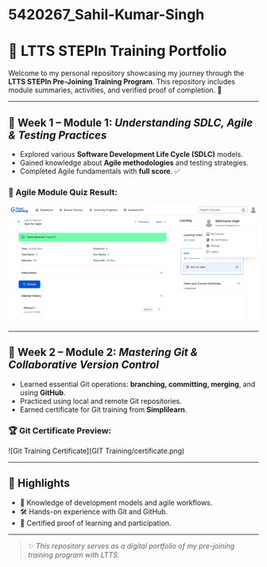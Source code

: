 # 5420267_Sahil-Kumar-Singh
# 💼 LTTS STEPIn Training Portfolio

Welcome to my personal repository showcasing my journey through the **LTTS STEPIn Pre-Joining Training Program**. This repository includes module summaries, activities, and verified proof of completion. 🚀

---

## 📘 Week 1 – Module 1: *Understanding SDLC, Agile & Testing Practices*

- Explored various **Software Development Life Cycle (SDLC)** models.
- Gained knowledge about **Agile methodologies** and testing strategies.
- Completed Agile fundamentals with **full score**. ✅

### 📸 Agile Module Quiz Result:
![Agile Quiz Screenshot](SDLC/Agile-for-beginners-completion.png)

---

## 🔧 Week 2 – Module 2: *Mastering Git & Collaborative Version Control*

- Learned essential Git operations: **branching, committing, merging**, and using **GitHub**.
- Practiced using local and remote Git repositories.
- Earned certificate for Git training from **Simplilearn**.

### 🏆 Git Certificate Preview:
![Git Training Certificate](GIT Training/certificate.png)

---

## 📌 Highlights

- 🧠 Knowledge of development models and agile workflows.
- 🛠️ Hands-on experience with Git and GitHub.
- 📝 Certified proof of learning and participation.

---

> ✨ *This repository serves as a digital portfolio of my pre-joining training program with LTTS.*
